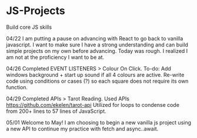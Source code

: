 # JS-Projects
Build core JS skills

04/22 I am putting a pause on advancing with React to go back to vanilla javascript. I want to make sure I have a strong understanding and can build simple projects on my own before advancing. Today was rough. I realized I am not at the proficiency I want to be at.

04/26 Completed EVENT LISTENERS > Colour On Click. 
      To-do: Add windows background + start up sound if all 4 colours are active.
             Re-write code using conditions or cases (?) so each square does not require its own function.
             
04/29 Completed APIs > Tarot Reading.
      Used APIs https://github.com/ekelen/tarot-api
      Utilized for loops to condense code from 200+ lines to 57 lines of JavaScript.
      
05/01 Welcome to May! I am choosing to begin a new vanilla js project using a new API to continue my practice with fetch and async..await.

